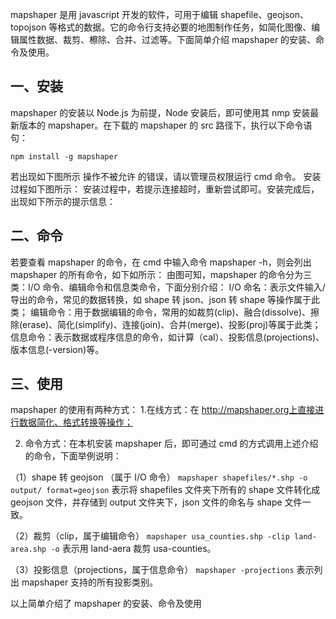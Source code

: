 mapshaper 是用 javascript 开发的软件，可用于编辑 shapefile、geojson、topojson 等格式的数据。它的命令行支持必要的地图制作任务，如简化图像、编辑属性数据、裁剪、檫除、合并、过滤等。下面简单介绍 mapshaper 的安装、命令及使用。

## 一、安装

mapshaper 的安装以 Node.js 为前提，Node 安装后，即可使用其 nmp 安装最新版本的 mapshaper。在下载的 mapshaper 的 src 路径下，执行以下命令语句：

`npm install -g mapshaper`

若出现如下图所示 操作不被允许 的错误，请以管理员权限运行 cmd 命令。
安装过程如下图所示：
安装过程中，若提示连接超时，重新尝试即可。安装完成后，出现如下所示的提示信息：

## 二、命令

若要查看 mapshaper 的命令，在 cmd 中输入命令 mapshaper -h，则会列出 mapshaper 的所有命令，如下如所示：
由图可知，mapshaper 的命令分为三类：I/O 命令、编辑命令和信息类命令，下面分别介绍：
I/O 命名：表示文件输入/导出的命令，常见的数据转换，如 shape 转 json、json 转 shape 等操作属于此类；
编辑命令：用于数据编辑的命令，常用的如裁剪(clip)、融合(dissolve)、擦除(erase)、简化(simplify)、连接(join)、合并(merge)、投影(proj)等属于此类；
信息命令：表示数据或程序信息的命令，如计算（cal）、投影信息(projections)、版本信息(-version)等。

## 三、使用

mapshaper 的使用有两种方式： 1.在线方式：在 http://mapshaper.org上直接进行数据简化、格式转换等操作；

2. 命令方式：在本机安装 mapshaper 后，即可通过 cmd 的方式调用上述介绍的命令，下面举例说明：

（1）shape 转 geojson （属于 I/O 命令）
`mapshaper shapefiles/*.shp -o output/ format=geojson`
表示将 shapefiles 文件夹下所有的 shape 文件转化成 geojson 文件，并存储到 output 文件夹下，json 文件的命名与 shape 文件一致。

（2）裁剪（clip，属于编辑命令）
`mapshaper usa_counties.shp -clip land-area.shp -o`
表示用 land-aera 裁剪 usa-counties。

（3）投影信息（projections，属于信息命令）
`mapshaper -projections`
表示列出 mapshaper 支持的所有投影类别。

以上简单介绍了 mapshaper 的安装、命令及使用
